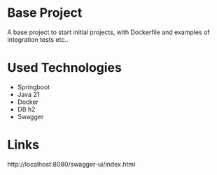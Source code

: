 # Base Project
A base project to start initial projects, with Dockerfile and examples of integration tests etc..

# Used Technologies
- Springboot
- Java 21
- Docker
- DB h2
- Swagger

# Links
http://localhost:8080/swagger-ui/index.html